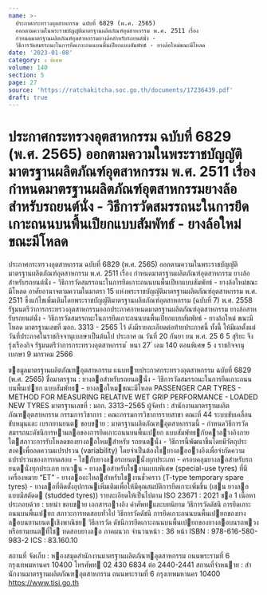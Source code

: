 ```yaml
---
name: >-
  ประกาศกระทรวงอุตสาหกรรม ฉบับที่ 6829 (พ.ศ. 2565)
  ออกตามความในพระราชบัญญัติมาตรฐานผลิตภัณฑ์อุตสาหกรรม พ.ศ. 2511 เรื่อง
  กำหนดมาตรฐานผลิตภัณฑ์อุตสาหกรรมยางล้อสำหรับรถยนต์นั่ง -
  วิธีการวัดสมรรถนะในการยึดเกาะถนนบนพื้นเปียกแบบสัมพัทธ์ - ยางล้อใหม่ขณะมีโหลด
date: '2023-01-08'
category: ง พิเศษ
volume: 140
section: 5
page: 27
source: 'https://ratchakitcha.soc.go.th/documents/17236439.pdf'
draft: true
---
```


# ประกาศกระทรวงอุตสาหกรรม ฉบับที่ 6829 (พ.ศ. 2565) ออกตามความในพระราชบัญญัติมาตรฐานผลิตภัณฑ์อุตสาหกรรม พ.ศ. 2511 เรื่อง กำหนดมาตรฐานผลิตภัณฑ์อุตสาหกรรมยางล้อสำหรับรถยนต์นั่ง - วิธีการวัดสมรรถนะในการยึดเกาะถนนบนพื้นเปียกแบบสัมพัทธ์ - ยางล้อใหม่ขณะมีโหลด

ประกาศกระทรวงอุตสาหกรรม ฉบับที่ 6829 (พ.ศ. 2565) ออกตามความในพระราชบัญญัติมาตรฐานผลิตภัณฑ์อุตสาหกรรม พ.ศ. 2511 เรื่อง กำหนดมาตรฐานผลิตภัณฑ์อุตสาหกรรม ยางล้อสำหรับรถยนต์นั่ง - วิธีการวัดสมรรถนะในการยึดเกาะถนนบนพื้นเปียกแบบสัมพัทธ์ - ยางล้อใหม่ขณะมีโหลด อาศัยอานาจตามความในมาตรา 15 แห่งพระราชบัญญัติมาตรฐานผลิตภัณฑ์อุตสาหกรรม พ.ศ. 2511 ซึ่งแก้ไขเพิ่มเติมโดยพระราชบัญญัติมาตรฐานผลิตภัณฑ์อุตสาหกรรม (ฉบับที่ 7) พ.ศ. 2558 รัฐมนตรีว่าการกระทรวงอุตสาหกรรมออกประกาศกาหนดมาตรฐานผลิตภัณฑ์อุตสาหกรรม ยางล้อสาหรับรถยนต์นั่ง - วิธีการวัดสมรรถนะในการยึดเกาะถนนบนพื้นเปียกแบบสัมพัทธ์ - ยางล้อใหม่ ขณะมีโหลด มาตรฐานเลขที่ มอก. 3313 - 2565 ไว้ ดังมีรายละเอียดต่อท้ายประกาศนี้ ทั้งนี้ ให้มีผลตั้งแต่วันที่ประกาศในราชกิจจานุเบกษาเป็นต้นไป ประกาศ ณ วันที่ 20 กันยา ยน พ.ศ. 25 6 5 สุริยะ จึงรุ่งเรืองกิจ รัฐมนตรีว่าการกระทรวงอุตสาหกรรม ้ หนา 27 ่ เลม 140 ตอนพิเศษ 5 ง ราชกิจจานุเบกษา 9 มกราคม 2566

ขอมูลมาตรฐานผลิตภัณฑอุตสาหกรรม แนบทายประกาศกระทรวงอุตสาหกรรม ฉบับที่ 6829 (พ.ศ. 2565) ชื่อมาตรฐาน : ยางลอสําหรับรถยนตนั่ง - วิธีการวัดสมรรถนะในการยึดเกาะถนนบนพื้นเปยก แบบสัมพัทธ - ยางลอใหมขณะมีโหลด PASSENGER CAR TYRES - METHOD FOR MEASURING RELATIVE WET GRIP PERFORMANCE - LOADED NEW TYRES มาตรฐานเลขที่ : มอก. 3313−2565 ผู้จัดทํา : สํานักงานมาตรฐานผลิตภัณฑอุตสาหกรรม กรรมการวิชาการ : คณะกรรมการวิชาการรายสาขา คณะที่ 44 ระบบขับเคลื่อน ขับหมุนและ เบรกยานยนต ขอบขาย : มาตรฐานผลิตภัณฑอุตสาหกรรมนี้ - กําหนดวิธีการวัดสมรรถนะดัชนีการหามลอของการยึดเกาะถนนบนพื้นเปยก แบบสัมพัทธกับคาอางอิงภายใตสภาวะการรับโหลดของยางลอใหมสําหรับ รถยนตนั่ง - วิธีการนี้พัฒนาขึ้นโดยมีวัตถุประสงคเพื่อลดความแปรปรวน (variability) โดยจําเป็นต้องใชยางลออางอิงเพื่อจํากัดความแปรปรวนของการทดสอบ - ใชกับยางลอรถยนตนั่งทุกประเภท - ครอบคลุมยางลอสําหรับรถยนตนั่งทุกประเภท ยกเวน - ยางลอสําหรับใชงานแบบพิเศษ (special-use tyres) ที่มีเครื่องหมาย “ET” - ยางลออะไหลสําหรับใชงานชั่วคราว (T-type temporary spare tyres) - ยางลอที่ติดตั้งอุปกรณเพิ่มเติมเพื่อให้มีคุณสมบัติการยึดเกาะเพิ่มขึ้น (เชน ยางลอแบบมีสตัดด (studded tyres)) รายละเอียดให้เป็นไปตาม ISO 23671 : 2021 ขอ 1 เนื้อหาประกอบด้วย : บทนํา ขอบขาย เอกสารอางอิง คําศัพทและบทนิยาม วิธีการวัดดัชนี การยึดเกาะถนนบนพื้นเปยก สภาวะการทดสอบทั่วไป วิธีการวัดดัชนี การยึดเกาะถนนบนพื้นเปยกของยางลอบนยานยนตเชิงพาณิชย วิธีการวัด ดัชนีการยึดเกาะถนนบนพื้นเปยกของยางลอบนรถพวงหรือยานยนตที่ใช ทดสอบยางลอ ภาคผนวก จํานวนหน้า : 36 หน้า ISBN : 978-616-580-983-2 ICS : 83.160.10

สถานที่ จัดเก็บ : หองสมุดสํานักงานมาตรฐานผลิตภัณฑอุตสาหกรรม ถนนพระรามที่ 6 กรุงเทพมหานคร 10400 โทรศัพท 02 430 6834 ต่อ 2440-2441 สถานที่จําหนาย : สํานักงานมาตรฐานผลิตภัณฑอุตสาหกรรม ถนนพระรามที่ 6 กรุงเทพมหานคร 10400 https://www.tisi.go.th
